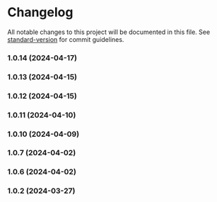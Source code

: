 # Changelog

All notable changes to this project will be documented in this file. See [standard-version](https://github.com/conventional-changelog/standard-version) for commit guidelines.

### 1.0.14 (2024-04-17)

### 1.0.13 (2024-04-15)

### 1.0.12 (2024-04-15)

### 1.0.11 (2024-04-10)

### 1.0.10 (2024-04-09)

### 1.0.7 (2024-04-02)

### 1.0.6 (2024-04-02)

### 1.0.2 (2024-03-27)
